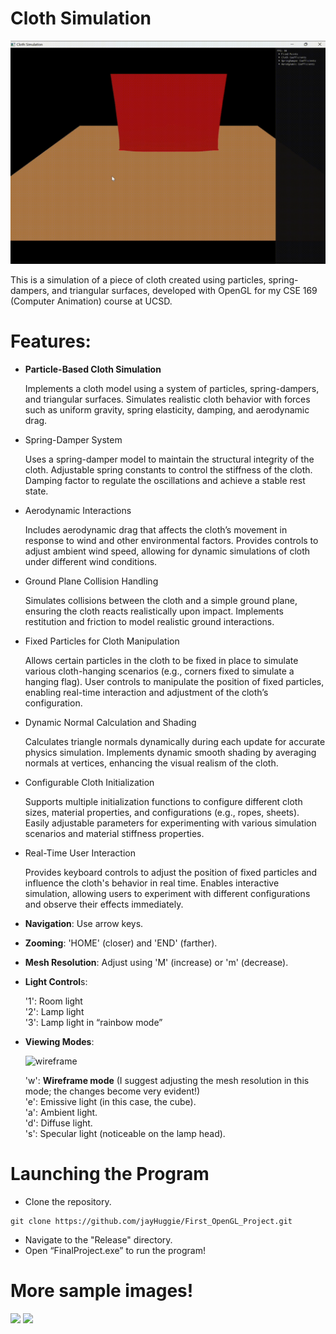 # Cloth Simulation

<img src="/scenes/cloth_video.gif" alt="scene_overview" title="scene_overview" width="1080"/>

This is a simulation of a piece of cloth created using particles, spring-dampers, and triangular surfaces, developed with OpenGL for my CSE 169 (Computer Animation) course at UCSD.

# Features:


* **Particle-Based Cloth Simulation**

    Implements a cloth model using a system of particles, spring-dampers, and triangular surfaces.
    Simulates realistic cloth behavior with forces such as uniform gravity, spring elasticity, damping, and aerodynamic drag.

* Spring-Damper System

    Uses a spring-damper model to maintain the structural integrity of the cloth.
    Adjustable spring constants to control the stiffness of the cloth.
    Damping factor to regulate the oscillations and achieve a stable rest state.

* Aerodynamic Interactions

    Includes aerodynamic drag that affects the cloth’s movement in response to wind and other environmental factors.
    Provides controls to adjust ambient wind speed, allowing for dynamic simulations of cloth under different wind conditions.

* Ground Plane Collision Handling

    Simulates collisions between the cloth and a simple ground plane, ensuring the cloth reacts realistically upon impact.
    Implements restitution and friction to model realistic ground interactions.

* Fixed Particles for Cloth Manipulation

    Allows certain particles in the cloth to be fixed in place to simulate various cloth-hanging scenarios (e.g., corners fixed to simulate a hanging flag).
    User controls to manipulate the position of fixed particles, enabling real-time interaction and adjustment of the cloth’s configuration.

* Dynamic Normal Calculation and Shading

    Calculates triangle normals dynamically during each update for accurate physics simulation.
    Implements dynamic smooth shading by averaging normals at vertices, enhancing the visual realism of the cloth.

* Configurable Cloth Initialization

    Supports multiple initialization functions to configure different cloth sizes, material properties, and configurations (e.g., ropes, sheets).
    Easily adjustable parameters for experimenting with various simulation scenarios and material stiffness properties.

* Real-Time User Interaction

    Provides keyboard controls to adjust the position of fixed particles and influence the cloth's behavior in real time.
    Enables interactive simulation, allowing users to experiment with different configurations and observe their effects immediately.


* **Navigation**: Use arrow keys.
* **Zooming**: 'HOME' (closer) and 'END' (farther).
* **Mesh Resolution**: Adjust using 'M' (increase) or 'm' (decrease).
* **Light Control**s:

  '1': Room light  <br />
  '2': Lamp light  <br />
  '3': Lamp light in “rainbow mode”
  
* **Viewing Modes**:

  <img src="/sample_scenes/wiremode.png" alt="wireframe" title="wireframe" width="300"/>  <br />

  'w': **Wireframe mode** (I suggest adjusting the mesh resolution in this mode; the changes become very evident!)  <br />
  'e': Emissive light (in this case, the cube).  <br />
  'a': Ambient light.  <br />
  'd': Diffuse light.  <br />
  's': Specular light (noticeable on the lamp head).  <br />

# Launching the Program

* Clone the repository.
```
git clone https://github.com/jayHuggie/First_OpenGL_Project.git
```
* Navigate to the "Release" directory.
* Open “FinalProject.exe” to run the program!

# More sample images!

<p float="left">
  <img src="/sample_scenes/scene2.png" width="300" />
  <img src="/sample_scenes/scene3.png" width="300" /> 
</p>
